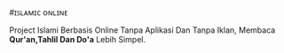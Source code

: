 #ɪꜱʟᴀᴍɪᴄ ᴏɴʟɪɴᴇ


Project Islami Berbasis Online Tanpa Aplikasi Dan Tanpa Iklan,
Membaca <b>Qur'an,Tahlil Dan Do'a</b> Lebih Simpel.<br>